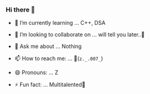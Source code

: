 ### Hi there 👋


- 🌱 I’m currently learning ... C++, DSA
- 👯 I’m looking to collaborate on ... will tell you later..🥶

- 💬 Ask me about ... Nothing
- 📫 How to reach me: ... 🫠(`z._.007_`)
- 😄 Pronouns: ... Z
- ⚡ Fun fact: ...  Multitalented👦

